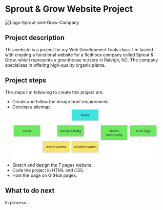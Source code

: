 # Sprout & Grow Website Project
![Logo-Sprout-and-Grow-Company](assets/logo-tagline.png)

## Project description
 This website is a project for my Web Development Tools class. I'm tasked with creating a functional website for a fictitious company called Sprout & Grow, which represents a greenhouse nursery in Raleigh, NC. The company specializes in offering high-quality organic plants. 
 
## Project steps
The steps I'm following to create this project are:
- Create and follow the design brief requirements.
- Develop a sitemap:
![Sitemap-diagram](assets/Pulgarin_Sitemap.png)
- Sketch and design the 7 pages website.
- Code the project in HTML and CSS.
- Host the page on GitHub pages.

## What to do next
In process...



